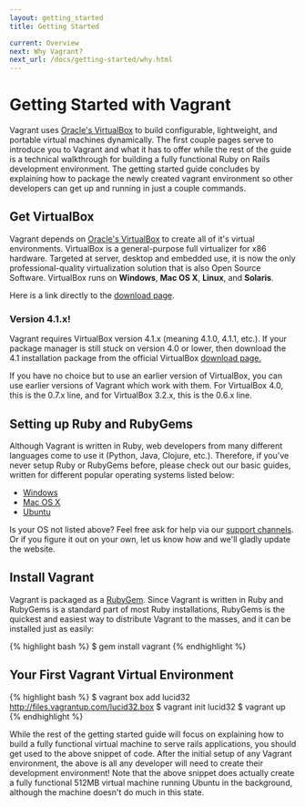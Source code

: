 ```yaml
---
layout: getting_started
title: Getting Started

current: Overview
next: Why Vagrant?
next_url: /docs/getting-started/why.html
---
```

# Getting Started with Vagrant

Vagrant uses [Oracle's VirtualBox](http://www.virtualbox.org)
to build configurable, lightweight, and portable virtual machines dynamically.
The first couple pages serve to introduce you to Vagrant and what it has
to offer while the rest of the guide is a technical walkthrough for building a
fully functional Ruby on Rails development environment. The getting started
guide concludes by explaining how to package the newly created vagrant environment
so other developers can get up and running in just a couple commands.

## Get VirtualBox

Vagrant depends on [Oracle's VirtualBox](http://www.virtualbox.org) to create all of
it's virtual environments. VirtualBox is a general-purpose full virtualizer for
x86 hardware. Targeted at server, desktop and embedded use, it is now the only
professional-quality virtualization solution that is also Open Source Software.
VirtualBox runs on **Windows**, **Mac OS X**, **Linux**, and **Solaris**.

Here is a link directly to the [download page](http://www.virtualbox.org/wiki/Downloads).

<div class="alert-message block-message grey">
  <h3>Version 4.1.x!</h3>
  <p>
    Vagrant requires VirtualBox version 4.1.x (meaning 4.1.0, 4.1.1, etc.). If your package
    manager is still stuck on version 4.0 or lower, then download the 4.1 installation package from
    the official VirtualBox <a href="http://www.virtualbox.org/wiki/Downloads">download page.</a>
  </p>
  <p>
    If you have no choice but to use an earlier version of VirtualBox, you can use
    earlier versions of Vagrant which work with them. For VirtualBox 4.0, this is the 0.7.x
    line, and for VirtualBox 3.2.x, this is the 0.6.x line.
  </p>
</div>

## Setting up Ruby and RubyGems

Although Vagrant is written in Ruby, web developers from many different languages
come to use it (Python, Java, Clojure, etc.). Therefore, if you've never setup Ruby
or RubyGems before, please check out our basic guides, written for different
popular operating systems listed below:

* [Windows](/docs/getting-started/setup/windows.html)
* [Mac OS X](/docs/getting-started/setup/mac.html)
* [Ubuntu](/docs/getting-started/setup/ubuntu.html)

Is your OS not listed above? Feel free ask for help via our [support channels](/support.html).
Or if you figure it out on your own, let us know how and we'll gladly update the
website.

## Install Vagrant

Vagrant is packaged as a [RubyGem](http://rubygems.org/). Since Vagrant is written
in Ruby and RubyGems is a standard part of most Ruby installations, RubyGems is the
quickest and easiest way to distribute Vagrant to the masses, and it can be installed
just as easily:

{% highlight bash %}
$ gem install vagrant
{% endhighlight %}

## Your First Vagrant Virtual Environment

{% highlight bash %}
$ vagrant box add lucid32 http://files.vagrantup.com/lucid32.box
$ vagrant init lucid32
$ vagrant up
{% endhighlight %}

While the rest of the getting started guide will focus on explaining how to
build a fully functional virtual machine to serve rails applications, you
should get used to the above snippet of code. After the initial setup of
any Vagrant environment, the above is all any developer will need to create
their development environment! Note that the above snippet does actually
create a fully functional 512MB virtual machine running Ubuntu in the
background, although the machine doesn't do much in this state.
